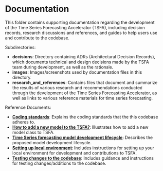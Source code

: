 # Documentation

This folder contains supporting documentation regarding the development of the Time Series Forecasting Accelerator (TSFA), including decision records, research discussions and references, and guides to help users use and contribute to the codebase.

Subdirectories:

- **decisions**: Directory containing ADRs (Architectural Decision Records), which documents technical and design decisions made by the TSFA team during development, as well as the rationale.
- **images**: Images/screenshots used by documentation files in this directory.
- **research_and_references**: Contains files that document and summarize the results of various research and recommendations conducted through the development of the Time Series Forecasting Accelerator, as well as links to various reference materials for time series forecasting.

Reference Documents:

- **[Coding standards](coding_standards.md)**: Explains the coding standards that the this codebase adheres to.
- **[How to add a new model to the TSFA?](how_to_add_models_to_the_tsfa.md)**: Illustrates how to add a new model class to TSFA.
- **[Time Series forecasting model development lifecycle](ml_lifecycle.md)**: Describes the proposed model development lifecycle.
- **[Setting up local environment](setup_local_environment.md)**: Includes instructions for setting up your local environment for development and contributions to TSFA.
- **[Testing changes to the codebase](testing_changes_to_TSFA.md)**: Includes guidance and instructions for testing changes/additions to the codebase.
